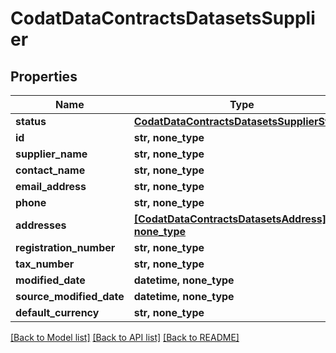 # CodatDataContractsDatasetsSupplier


## Properties
Name | Type | Description | Notes
------------ | ------------- | ------------- | -------------
**status** | [**CodatDataContractsDatasetsSupplierStatus**](CodatDataContractsDatasetsSupplierStatus.md) |  | 
**id** | **str, none_type** |  | [optional] 
**supplier_name** | **str, none_type** |  | [optional] 
**contact_name** | **str, none_type** |  | [optional] 
**email_address** | **str, none_type** |  | [optional] 
**phone** | **str, none_type** |  | [optional] 
**addresses** | [**[CodatDataContractsDatasetsAddress], none_type**](CodatDataContractsDatasetsAddress.md) |  | [optional] 
**registration_number** | **str, none_type** |  | [optional] 
**tax_number** | **str, none_type** |  | [optional] 
**modified_date** | **datetime, none_type** |  | [optional] 
**source_modified_date** | **datetime, none_type** |  | [optional] 
**default_currency** | **str, none_type** |  | [optional] 

[[Back to Model list]](../README.md#documentation-for-models) [[Back to API list]](../README.md#documentation-for-api-endpoints) [[Back to README]](../README.md)


